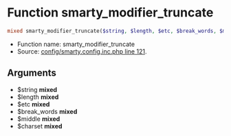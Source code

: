 Function smarty_modifier_truncate
===========================





```php
mixed smarty_modifier_truncate($string, $length, $etc, $break_words, $middle, $charset)
```

* Function name: smarty_modifier_truncate
* Source: [config/smarty.config.inc.php line 121](https://github.com/PrestaShop/PrestaShop/blob/1.5.1.0/config/smarty.config.inc.php#L121).

Arguments
---------

* $string **mixed**
* $length **mixed**
* $etc **mixed**
* $break_words **mixed**
* $middle **mixed**
* $charset **mixed**


